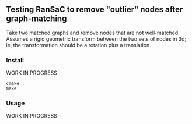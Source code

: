 ## Testing RanSaC to remove "outlier" nodes after graph-matching
Take two matched graphs and remove nodes that are not well-matched. Assumes a rigid geometric transform between the two sets of nodes in 3d; ie, the transformation should be a rotation plus a translation.

### Install

WORK IN PROGRESS

~~~~
cmake .
make
~~~~

### Usage

WORK IN PROGRESS

~~~~

~~~~
